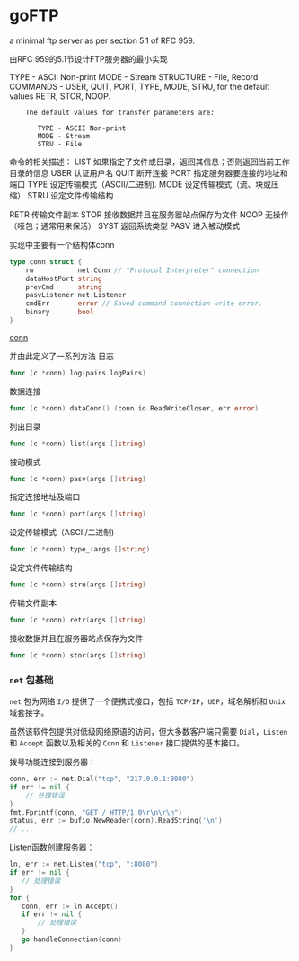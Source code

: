 # goFTP
a minimal ftp server as per section 5.1 of RFC 959.

由RFC 959的5.1节设计FTP服务器的最小实现

   TYPE - ASCII Non-print
   MODE - Stream
   STRUCTURE - File, Record
   COMMANDS - USER, QUIT, PORT,
              TYPE, MODE, STRU,
                for the default values
              RETR, STOR,
              NOOP.

        The default values for transfer parameters are:

           TYPE - ASCII Non-print
           MODE - Stream
           STRU - File
命令的相关描述：
LIST 如果指定了文件或目录，返回其信息；否则返回当前工作目录的信息
USER 认证用户名
QUIT 断开连接
PORT 指定服务器要连接的地址和端口
TYPE 设定传输模式（ASCII/二进制).
MODE 设定传输模式（流、块或压缩）
STRU 设定文件传输结构

RETR 传输文件副本
STOR 接收数据并且在服务器站点保存为文件
NOOP 无操作（哑包；通常用来保活）
SYST 返回系统类型
PASV 进入被动模式

实现中主要有一个结构体conn
```go
type conn struct {
	rw           net.Conn // "Protocol Interpreter" connection
	dataHostPort string
	prevCmd      string
	pasvListener net.Listener
	cmdErr       error // Saved command connection write error.
	binary       bool
}
```
[conn]()

并由此定义了一系列方法
日志
```go
func (c *conn) log(pairs logPairs)
```
数据连接
```go
func (c *conn) dataConn() (conn io.ReadWriteCloser, err error)
```
列出目录
```go
func (c *conn) list(args []string)
```
被动模式
```go
func (c *conn) pasv(args []string)
```
指定连接地址及端口
```go
func (c *conn) port(args []string)
```
设定传输模式（ASCII/二进制)
```go
func (c *conn) type_(args []string)
```
设定文件传输结构
```go
func (c *conn) stru(args []string)
```
传输文件副本
```go
func (c *conn) retr(args []string)
```
接收数据并且在服务器站点保存为文件
```go
func (c *conn) stor(args []string)
```


### `net` 包基础

`net` 包为网络 `I/O` 提供了一个便携式接口，包括 `TCP/IP`，`UDP`，域名解析和 `Unix` 域套接字。 

虽然该软件包提供对低级网络原语的访问，但大多数客户端只需要 `Dial`，`Listen` 和 `Accept` 函数以及相关的 `Conn` 和 `Listener` 接口提供的基本接口。

 拨号功能连接到服务器： 
```go
conn, err := net.Dial("tcp", "217.0.0.1:8080")
if err != nil {
	// 处理错误
}
fmt.Fprintf(conn, "GET / HTTP/1.0\r\n\r\n")
status, err := bufio.NewReader(conn).ReadString('\n')
// ...
```
 Listen函数创建服务器： 
 ```go
 ln, err := net.Listen("tcp", ":8080")
if err != nil {
	// 处理错误		
}
for {
	conn, err := ln.Accept()
	if err != nil {
		// 处理错误
	}
	go handleConnection(conn)
}
```


